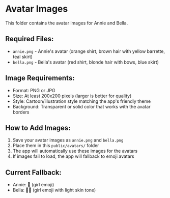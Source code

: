 # Avatar Images

This folder contains the avatar images for Annie and Bella.

## Required Files:
- `annie.png` - Annie's avatar (orange shirt, brown hair with yellow barrette, teal skirt)
- `bella.png` - Bella's avatar (red shirt, blonde hair with bows, blue skirt)

## Image Requirements:
- Format: PNG or JPG
- Size: At least 200x200 pixels (larger is better for quality)
- Style: Cartoon/illustration style matching the app's friendly theme
- Background: Transparent or solid color that works with the avatar borders

## How to Add Images:
1. Save your avatar images as `annie.png` and `bella.png`
2. Place them in this `public/avatars/` folder
3. The app will automatically use these images for the avatars
4. If images fail to load, the app will fallback to emoji avatars

## Current Fallback:
- Annie: 👧 (girl emoji)
- Bella: 👧🏻 (girl emoji with light skin tone) 